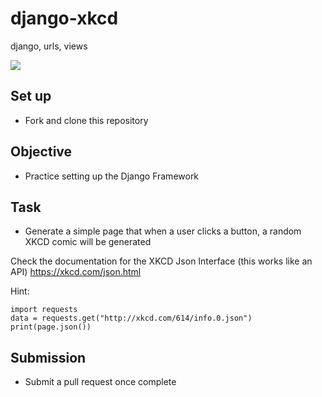 # django-xkcd
django, urls, views

<img src="https://imgs.xkcd.com/comics/tasks_2x.png">

## Set up
- Fork and clone this repository

## Objective
- Practice setting up the Django Framework

## Task
- Generate a simple page that when a user clicks a button, a random XKCD comic will be generated

Check the documentation for the XKCD Json Interface (this works like an API)
https://xkcd.com/json.html

Hint:

```
import requests
data = requests.get("http://xkcd.com/614/info.0.json")
print(page.json())
```

## Submission
- Submit a pull request once complete
